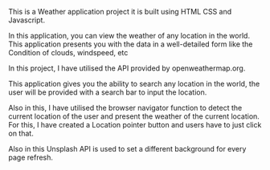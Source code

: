 This is a Weather application project it is built using HTML CSS and Javascript.

In this application, you can view the weather of any location in the world. This application presents you with the data in a well-detailed form like the Condition of clouds, windspeed, etc 

In this project, I have utilised the API provided by openweathermap.org. 

This application gives you the ability to search any location in the world, the user will be provided with a search bar to input the location.

Also in this, I have utilised the browser navigator function to detect the current location of the user and present the weather of the current location. For this, I have created a Location pointer button and users have to just click on that.

Also in this Unsplash API is used to set a different background for every page refresh.
